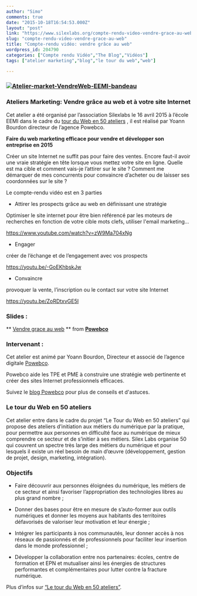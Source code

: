 ```yaml
---
author: "Simo"
comments: true
date: "2015-10-18T16:54:53.000Z"
layout: "post"
link: "https://www.silexlabs.org/compte-rendu-video-vendre-grace-au-web/"
slug: "compte-rendu-video-vendre-grace-au-web"
title: "Compte-rendu vidéo: vendre grâce au web"
wordpress_id: 204790
categories: ["Compte rendu Vidéo","The Blog","Vidéos"]
tags: ["atelier marketing","blog","le tour du web","web"]

---
```

### [![Atelier-market-VendreWeb-EEMI-bandeau](https://www.silexlabs.org/wp-content/uploads/2015/07/Atelier-market-VendreWeb-EEMI-bandeau.png)](https://www.silexlabs.org/wp-content/uploads/2015/07/Atelier-market-VendreWeb-EEMI-bandeau.png)




### **Ateliers Marketing: Vendre grâce au web et à votre site Internet**




Cet atelier a été organisé par l’association Silexlabs le 16 avril 2015 à l’école EEMI dans le cadre du [tour du Web en 50 ateliers](https://www.silexlabs.org/le-tour-du-web-en-50-ateliers-2/) , il est réalisé par Yoann Bourdon directeur de l’agence Powebco.



**Faire du web marketing efficace pour vendre et développer son entreprise en 2015**

Créer un site Internet ne suffit pas pour faire des ventes. Encore faut-il avoir une vraie stratégie en tête lorsque vous mettez votre site en ligne. Quelle est ma cible et comment vais-je l’attirer sur le site ? Comment me démarquer de mes concurrents pour convaincre d’acheter ou de laisser ses coordonnées sur le site ?

Le compte-rendu vidéo est en 3 parties




  * Attirer les prospects grâce au web en définissant une stratégie


Optimiser le site internet pour être bien référencé par les moteurs de recherches en fonction de votre cible mots clefs, utiliser l'email marketing...



https://www.youtube.com/watch?v=zW9Ma704xNg


  * Engager


créer de l’échange et de l’engagement avec vos prospects



https://youtu.be/-GoEKhbskJw


  * Convaincre


provoquer la vente, l’inscription ou le contact sur votre site Internet

https://youtu.be/ZoRDtxvGE5I


### **Slides :**





** [Vendre grace au web](//fr.slideshare.net/Powebco/vendre-grace-au-web) ** from **[Powebco](//www.slideshare.net/Powebco)**





### **Intervenant :**


Cet atelier est animé par Yoann Bourdon, Directeur et associé de l’agence digitale [Powebco](http://www.powebco.fr/).

Powebco aide les TPE et PME à construire une stratégie web pertinente et créer des sites Internet professionnels efficaces.

Suivez le [blog Powebco](http://blog.powebco.fr/) pour plus de conseils et d'astuces.




### **Le tour du Web en 50 ateliers**


Cet atelier entre dans le cadre du projet “Le Tour du Web en 50 ateliers” qui propose des ateliers d’initiation aux métiers du numérique par la pratique, pour permettre aux personnes en difficulté face au numérique de mieux comprendre ce secteur et de s’initier à ses métiers. Silex Labs organise 50 qui couvrent un spectre très large des métiers du numérique et pour lesquels il existe un réel besoin de main d’œuvre (développement, gestion de projet, design, marketing, intégration).


### **Objectifs**






  * Faire découvrir aux personnes éloignées du numérique, les métiers de ce secteur et ainsi favoriser l’appropriation des technologies libres au plus grand nombre ;


  * Donner des bases pour être en mesure de s’auto-former aux outils numériques et donner les moyens aux habitants des territoires défavorisés de valoriser leur motivation et leur énergie ;


  * Intégrer les participants à nos communautés, leur donner accès à nos réseaux de passionnés et de professionnels pour faciliter leur insertion dans le monde professionnel ;


  * Développer la collaboration entre nos partenaires: écoles, centre de formation et EPN et mutualiser ainsi les énergies de structures performantes et complémentaires pour lutter contre la fracture numérique.


Plus d’infos sur [“Le tour du Web en 50 ateliers”](https://www.silexlabs.org/le-tour-du-web-en-50-ateliers-2/).

